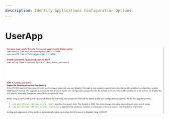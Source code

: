 ```yaml
---
description: Identity Applications Configuration Options
---
```


# UserApp

![Additional Parameters for ism-configuration.properties](.gitbook/assets/image.png)



